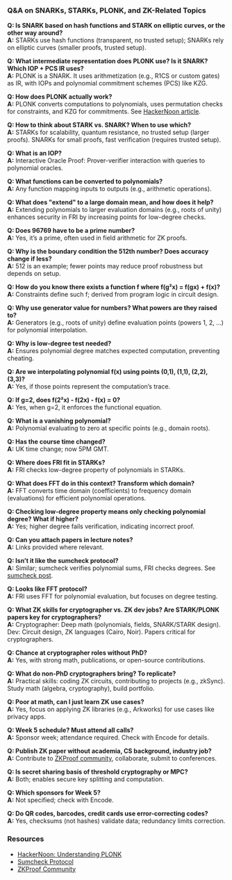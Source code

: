 ### Q&A on SNARKs, STARKs, PLONK, and ZK-Related Topics

**Q: Is SNARK based on hash functions and STARK on elliptic curves, or the other way around?**  
**A:** STARKs use hash functions (transparent, no trusted setup); SNARKs rely on elliptic curves (smaller proofs, trusted setup).

**Q: What intermediate representation does PLONK use? Is it SNARK? Which IOP + PCS IR uses?**  
**A:** PLONK is a SNARK. It uses arithmetization (e.g., R1CS or custom gates) as IR, with IOPs and polynomial commitment schemes (PCS) like KZG.

**Q: How does PLONK actually work?**  
**A:** PLONK converts computations to polynomials, uses permutation checks for constraints, and KZG for commitments. See [HackerNoon article](https://hackernoon.com/how-we-can-better-understand-plonk).

**Q: How to think about STARK vs. SNARK? When to use which?**  
**A:** STARKs for scalability, quantum resistance, no trusted setup (larger proofs). SNARKs for small proofs, fast verification (requires trusted setup).

**Q: What is an IOP?**  
**A:** Interactive Oracle Proof: Prover-verifier interaction with queries to polynomial oracles.

**Q: What functions can be converted to polynomials?**  
**A:** Any function mapping inputs to outputs (e.g., arithmetic operations).

**Q: What does "extend" to a large domain mean, and how does it help?**  
**A:** Extending polynomials to larger evaluation domains (e.g., roots of unity) enhances security in FRI by increasing points for low-degree checks.

**Q: Does 96769 have to be a prime number?**  
**A:** Yes, it’s a prime, often used in field arithmetic for ZK proofs.

**Q: Why is the boundary condition the 512th number? Does accuracy change if less?**  
**A:** 512 is an example; fewer points may reduce proof robustness but depends on setup.

**Q: How do you know there exists a function f where f(g²x) = f(gx) + f(x)?**  
**A:** Constraints define such f; derived from program logic in circuit design.

**Q: Why use generator value for numbers? What powers are they raised to?**  
**A:** Generators (e.g., roots of unity) define evaluation points (powers 1, 2, …) for polynomial interpolation.

**Q: Why is low-degree test needed?**  
**A:** Ensures polynomial degree matches expected computation, preventing cheating.

**Q: Are we interpolating polynomial f(x) using points (0,1), (1,1), (2,2), (3,3)?**  
**A:** Yes, if those points represent the computation’s trace.

**Q: If g=2, does f(2²x) - f(2x) - f(x) = 0?**  
**A:** Yes, when g=2, it enforces the functional equation.

**Q: What is a vanishing polynomial?**  
**A:** Polynomial evaluating to zero at specific points (e.g., domain roots).

**Q: Has the course time changed?**  
**A:** UK time change; now 5PM GMT.

**Q: Where does FRI fit in STARKs?**  
**A:** FRI checks low-degree property of polynomials in STARKs.

**Q: What does FFT do in this context? Transform which domain?**  
**A:** FFT converts time domain (coefficients) to frequency domain (evaluations) for efficient polynomial operations.

**Q: Checking low-degree property means only checking polynomial degree? What if higher?**  
**A:** Yes; higher degree fails verification, indicating incorrect proof.

**Q: Can you attach papers in lecture notes?**  
**A:** Links provided where relevant.

**Q: Isn’t it like the sumcheck protocol?**  
**A:** Similar; sumcheck verifies polynomial sums, FRI checks degrees. See [sumcheck post](https://people.cs.georgetown.edu/jthaler/blogpost.pdf).

**Q: Looks like FFT protocol?**  
**A:** FRI uses FFT for polynomial evaluation, but focuses on degree testing.

**Q: What ZK skills for cryptographer vs. ZK dev jobs? Are STARK/PLONK papers key for cryptographers?**  
**A:** Cryptographer: Deep math (polynomials, fields, SNARK/STARK design). Dev: Circuit design, ZK languages (Cairo, Noir). Papers critical for cryptographers.

**Q: Chance at cryptographer roles without PhD?**  
**A:** Yes, with strong math, publications, or open-source contributions.

**Q: What do non-PhD cryptographers bring? To replicate?**  
**A:** Practical skills: coding ZK circuits, contributing to projects (e.g., zkSync). Study math (algebra, cryptography), build portfolio.

**Q: Poor at math, can I just learn ZK use cases?**  
**A:** Yes, focus on applying ZK libraries (e.g., Arkworks) for use cases like privacy apps.

**Q: Week 5 schedule? Must attend all calls?**  
**A:** Sponsor week; attendance required. Check with Encode for details.

**Q: Publish ZK paper without academia, CS background, industry job?**  
**A:** Contribute to [ZKProof community](https://community.zkproof.org), collaborate, submit to conferences.

**Q: Is secret sharing basis of threshold cryptography or MPC?**  
**A:** Both; enables secure key splitting and computation.

**Q: Which sponsors for Week 5?**  
**A:** Not specified; check with Encode.

**Q: Do QR codes, barcodes, credit cards use error-correcting codes?**  
**A:** Yes, checksums (not hashes) validate data; redundancy limits correction.

### Resources
- [HackerNoon: Understanding PLONK](https://hackernoon.com/how-we-can-better-understand-plonk)
- [Sumcheck Protocol](https://people.cs.georgetown.edu/jthaler/blogpost.pdf)
- [ZKProof Community](https://community.zkproof.org)
